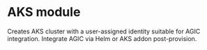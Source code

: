 
# AKS module

Creates AKS cluster with a user-assigned identity suitable for AGIC integration. Integrate AGIC via Helm or AKS addon post-provision.
